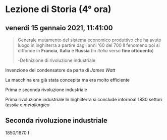 # Lezione di Storia (4° ora)

## venerdì 15 gennaio 2021, 11:41:00

> Generale mutamento del sistema economico produttivo che ha avuto luogo in inghilterra a partire dagli anni '60 del 700
Il fenomeno poi si diffonde in **Francia**, **Italia** e **Russia** (In *Italia* verso **fine ottocento**)
> 
> \-Definizione di rivoluzione industriale

Invenzione del condensatore da parte di *James Watt*

La macchina era già stata concepita ma era molto efficiente

Prima e seconda rivoluzione industriale

Prima rivoluzione industriale
In Inghilterra si conclude intornoal 1830
settori *tessile* e *metallurgico*

## Seconda rivoluzione industriale
1850/1870 f

<!--stackedit_data:
eyJoaXN0b3J5IjpbLTUyMTY3OTQwNSwtMTk1NjExOTYwNl19
-->